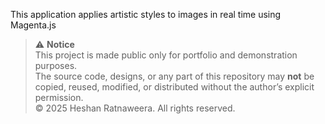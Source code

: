 This application applies artistic styles to images in real time using Magenta.js

> ⚠️ **Notice**  
> This project is made public only for portfolio and demonstration purposes.  
> The source code, designs, or any part of this repository may **not** be copied, reused, modified, or distributed
> without the author’s explicit permission.  
> © 2025 Heshan Ratnaweera. All rights reserved.
